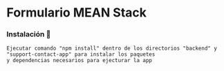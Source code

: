 # Formulario MEAN Stack

### Instalación 🔧

```
Ejecutar comando "npm install" dentro de los directorios "backend" y "support-contact-app" para instalar los paquetes 
y dependencias necesarios para ejecturar la app
```

